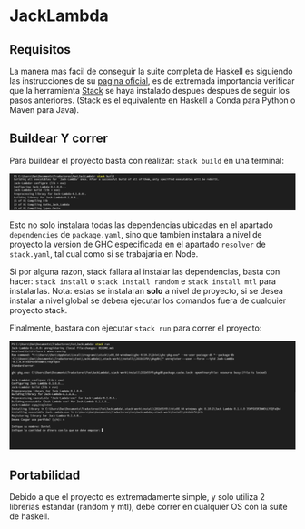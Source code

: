 # JackLambda

## Requisitos

La manera mas facil de conseguir la suite completa de Haskell es siguiendo las instrucciones de su [pagina oficial](https://www.haskell.org/platform/#linux-debian), es de extremada importancia verificar que la  herramienta [Stack](https://docs.haskellstack.org/en/stable/README/) se haya instalado despues despues de seguir los pasos anteriores. (Stack es el equivalente en Haskell a Conda para Python o Maven para Java).

## Buildear Y correr

Para buildear el proyecto basta con realizar: `stack build` en una terminal:

<center>

!['stack build'](./Imgs/build.PNG)

</center>

Esto no solo instalara todas las dependencias ubicadas en el apartado `dependencies` de `package.yaml`, sino que tambien instalara a nivel de proyecto la version de GHC especificada en el apartado `resolver` de `stack.yaml`, tal cual como si se trabajaria en Node.

Si por alguna razon, stack fallara al instalar las dependencias, basta con hacer: `stack install` o `stack install random` e `stack install mtl` para instalarlas. Nota: estas se instalaran **solo** a nivel de proyecto, si se desea instalar a nivel global se debera ejecutar los comandos fuera de cualquier proyecto stack.

Finalmente, bastara con ejecutar `stack run` para correr el proyecto:

<center>

!['stack run'](./Imgs/run.PNG)

</center>

## Portabilidad

Debido a que el proyecto es extremadamente simple, y solo utiliza 2 librerias estandar (random y mtl), debe correr en cualquier OS con la suite de haskell.

